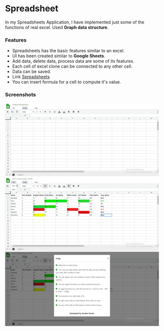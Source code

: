 # Spreadsheet 

<p>In my Spreadsheets Application, I have implemented just some of the functions of real excel. Used <b>Graph data structure</b>.</p>


<h3>Features</h3>
 <ul>
  <li>Spreadsheets has the basic features similar to an excel.</li>
  <li>UI has been created similar to <b>Google Sheets</b>.</li>
  <li>Add data, delete data, process data are some of its features.</li>
  <li>Each cell of excel clone can be connected to any other cell.</li>
  <li>Data can be saved.</li>
  <li>Link <a href="https://kundan-6646.github.io/Spreadsheets/">Spreadsheets</a></li>
  <li>You can insert formula for a cell to compute it's value.</li>
 </ul>
 
 
 
 <h3>Screenshots</h3>
 <p align="center">
  <img src="/images/s1.png" width="700" title="Excel DashBoard" alt="s1">
  <img src="/images/s2.png" width="700" title="Some Sample Data In Cells" alt="s2">
   <img src="/images/s3.png" width="700" title="How To Use It's Features" alt="s3">
 </p>
